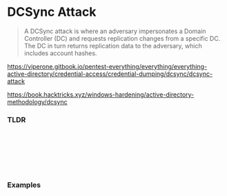 # DCSync Attack

> A DCSync attack is where an adversary impersonates a Domain Controller (DC) and requests replication changes from a specific DC. The DC in turn returns replication data to the adversary, which includes account hashes.

https://viperone.gitbook.io/pentest-everything/everything/everything-active-directory/credential-access/credential-dumping/dcsync/dcsync-attack

https://book.hacktricks.xyz/windows-hardening/active-directory-methodology/dcsync

### TLDR
```

```
### 
```

```
### 
```

```
### 
```

```

### 
```

```
### Examples 
```

```
### 
```

```
### 
```

```
### 
```

```
### 
```

```
### 
```

```
### 
```

```
